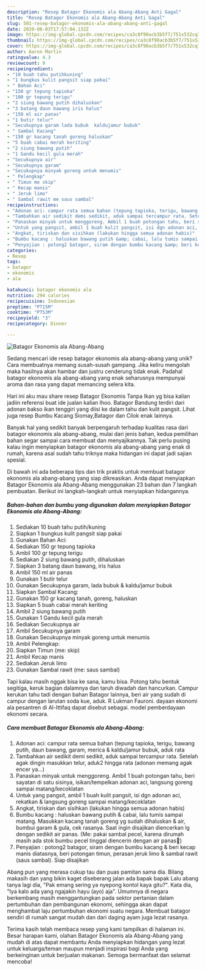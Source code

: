 ```yaml
---
description: "Resep Batagor Ekonomis ala Abang-Abang Anti Gagal"
title: "Resep Batagor Ekonomis ala Abang-Abang Anti Gagal"
slug: 501-resep-batagor-ekonomis-ala-abang-abang-anti-gagal
date: 2020-06-03T17:57:04.132Z
image: https://img-global.cpcdn.com/recipes/ca3c8f90acb3b5f7/751x532cq70/batagor-ekonomis-ala-abang-abang-foto-resep-utama.jpg
thumbnail: https://img-global.cpcdn.com/recipes/ca3c8f90acb3b5f7/751x532cq70/batagor-ekonomis-ala-abang-abang-foto-resep-utama.jpg
cover: https://img-global.cpcdn.com/recipes/ca3c8f90acb3b5f7/751x532cq70/batagor-ekonomis-ala-abang-abang-foto-resep-utama.jpg
author: Aaron Martin
ratingvalue: 4.3
reviewcount: 9
recipeingredient:
- "10 buah tahu putihkuning"
- "1 bungkus kulit pangsit siap pakai"
- " Bahan Aci"
- "150 gr tepung tapioka"
- "100 gr tepung terigu"
- "2 siung bawang putih dihaluskan"
- "3 batang daun bawang iris halus"
- "150 ml air panas"
- "1 butir telur"
- "Secukupnya garam lada bubuk  kaldujamur bubuk"
- " Sambal Kacang"
- "150 gr kacang tanah goreng haluskan"
- "5 buah cabai merah keriting"
- "2 siung bawang putih"
- "1 Gandu kecil gula merah"
- "Secukupnya air"
- "Secukupnya garam"
- "Secukupnya minyak goreng untuk menumis"
- " Pelengkap"
- " Timun me skip"
- " Kecap manis"
- " Jeruk limo"
- " Sambal rawit me saus sambal"
recipeinstructions:
- "Adonan aci: campur rata semua bahan (tepung tapioka, terigu, bawang putih, daun bawang, garam, merica &amp; kaldu/jamur bubuk, aduk rata"
- "Tambahkan air sedikit demi sedikit, aduk sampai tercampur rata. Setelah agak dingin masukkan telur, aduk2 hingga rata (adonan memang agak encer ya...)"
- "Panaskan minyak untuk menggoreng. Ambil 1 buah potongan tahu, beri sayatan di satu sisinya, isikan/tempelkan adonan aci, langsung goreng sampai matang/kecoklatan"
- "Untuk yang pangsit, ambil 1 buah kulit pangsit, isi dgn adonan aci, rekatkan &amp; langsung goreng sampai matang/kecoklatan"
- "Angkat, tiriskan dan sisihkan (lakukan hingga semua adonan habis)"
- "Bumbu kacang : haluskan bawang putih &amp; cabai, lalu tumis sampai matang. Masukkan kacang tanah goreng yg sudah dihaluskan &amp; air, bumbui garam &amp; gula, cek rasanya. Saat ingin disajikan diencerkan lg dengan sedikit air panas. (Me: pakai sambal pecel, karena dirumah masih ada stok bumbu pecel tinggal diencerin dengan air panas🙏)"
- "Penyajian : potong2 batagor, siram dengan bumbu kacang &amp; beri kecap manis diatasnya, beri potongan timun, perasan jeruk limo &amp; sambal rawit (saus sambal). Siap disajikan"
categories:
- Resep
tags:
- batagor
- ekonomis
- ala

katakunci: batagor ekonomis ala 
nutrition: 294 calories
recipecuisine: Indonesian
preptime: "PT15M"
cooktime: "PT53M"
recipeyield: "3"
recipecategory: Dinner

---
```



![Batagor Ekonomis ala Abang-Abang](https://img-global.cpcdn.com/recipes/ca3c8f90acb3b5f7/751x532cq70/batagor-ekonomis-ala-abang-abang-foto-resep-utama.jpg)

Sedang mencari ide resep batagor ekonomis ala abang-abang yang unik? Cara membuatnya memang susah-susah gampang. Jika keliru mengolah maka hasilnya akan hambar dan justru cenderung tidak enak. Padahal batagor ekonomis ala abang-abang yang enak seharusnya mempunyai aroma dan rasa yang dapat memancing selera kita.

Hari ini aku mau share resep Batagor Ekonomis Tanpa Ikan yg bisa kalian jadiin referensi buat ide jualan kalian lhoo. Batagor Bandung terdiri dari adonan bakso ikan tenggiri yang diisi ke dalam tahu dan kulit pangsit. Lihat juga resep Bumbu Kacang Siomay,Batagor dan Cilok enak lainnya.

Banyak hal yang sedikit banyak berpengaruh terhadap kualitas rasa dari batagor ekonomis ala abang-abang, mulai dari jenis bahan, kedua pemilihan bahan segar sampai cara membuat dan menyajikannya. Tak perlu pusing kalau ingin menyiapkan batagor ekonomis ala abang-abang yang enak di rumah, karena asal sudah tahu triknya maka hidangan ini dapat jadi sajian spesial.


Di bawah ini ada beberapa tips dan trik praktis untuk membuat batagor ekonomis ala abang-abang yang siap dikreasikan. Anda dapat menyiapkan Batagor Ekonomis ala Abang-Abang menggunakan 23 bahan dan 7 langkah pembuatan. Berikut ini langkah-langkah untuk menyiapkan hidangannya.

<!--inarticleads1-->

##### Bahan-bahan dan bumbu yang digunakan dalam menyiapkan Batagor Ekonomis ala Abang-Abang:

1. Sediakan 10 buah tahu putih/kuning
1. Siapkan 1 bungkus kulit pangsit siap pakai
1. Gunakan  Bahan Aci:
1. Sediakan 150 gr tepung tapioka
1. Ambil 100 gr tepung terigu
1. Sediakan 2 siung bawang putih, dihaluskan
1. Siapkan 3 batang daun bawang, iris halus
1. Ambil 150 ml air panas
1. Gunakan 1 butir telur
1. Gunakan Secukupnya garam, lada bubuk &amp; kaldu/jamur bubuk
1. Siapkan  Sambal Kacang:
1. Gunakan 150 gr kacang tanah, goreng, haluskan
1. Siapkan 5 buah cabai merah keriting
1. Ambil 2 siung bawang putih
1. Gunakan 1 Gandu kecil gula merah
1. Sediakan Secukupnya air
1. Ambil Secukupnya garam
1. Gunakan Secukupnya minyak goreng untuk menumis
1. Ambil  Pelengkap:
1. Siapkan  Timun (me: skip)
1. Ambil  Kecap manis
1. Sediakan  Jeruk limo
1. Gunakan  Sambal rawit (me: saus sambal)


Tapi kalau masih nggak bisa ke sana, kamu bisa. Potong tahu bentuk segitiga, keruk bagian dalamnya dan taruh diwadah dan hancurkan. Campur kerukan tahu tadi dengan bahan Batagor lainnya, beri air yang sudah di campur dengan larutan soda kue, aduk. R Lukman Fauroni. dayaan ekonomi ala pesantren di Al-Ittifaq dapat disebut sebagai. model pemberdayaan ekonomi secara. 

<!--inarticleads2-->

##### Cara membuat Batagor Ekonomis ala Abang-Abang:

1. Adonan aci: campur rata semua bahan (tepung tapioka, terigu, bawang putih, daun bawang, garam, merica &amp; kaldu/jamur bubuk, aduk rata
1. Tambahkan air sedikit demi sedikit, aduk sampai tercampur rata. Setelah agak dingin masukkan telur, aduk2 hingga rata (adonan memang agak encer ya...)
1. Panaskan minyak untuk menggoreng. Ambil 1 buah potongan tahu, beri sayatan di satu sisinya, isikan/tempelkan adonan aci, langsung goreng sampai matang/kecoklatan
1. Untuk yang pangsit, ambil 1 buah kulit pangsit, isi dgn adonan aci, rekatkan &amp; langsung goreng sampai matang/kecoklatan
1. Angkat, tiriskan dan sisihkan (lakukan hingga semua adonan habis)
1. Bumbu kacang : haluskan bawang putih &amp; cabai, lalu tumis sampai matang. Masukkan kacang tanah goreng yg sudah dihaluskan &amp; air, bumbui garam &amp; gula, cek rasanya. Saat ingin disajikan diencerkan lg dengan sedikit air panas. (Me: pakai sambal pecel, karena dirumah masih ada stok bumbu pecel tinggal diencerin dengan air panas🙏)
1. Penyajian : potong2 batagor, siram dengan bumbu kacang &amp; beri kecap manis diatasnya, beri potongan timun, perasan jeruk limo &amp; sambal rawit (saus sambal). Siap disajikan


Abang pun yang merasa cukup tau dan puas pamitan sama dia. Bilang makasih dan yang bikin kaget diseberang jalan ada bapak bapak Lalu abang tanya lagi dia, &#34;Pak emang sering ya nyepong kontol kaya gitu?&#34;. Kata dia, &#34;Iya kalo ada yang ngajakin hayu (ayo) aja&#34;. Umumnya di negara berkembang masih menggantungkan pada sektor pertanian dalam pertumbuhan dan pembangunan ekonomi, sehingga akan dapat menghambat laju pertumbuhan ekonomi suatu negara. Membuat batagor sendiri di rumah sangat mudah dan dari daging ayam juga lezat rasanya. 

Terima kasih telah membaca resep yang kami tampilkan di halaman ini. Besar harapan kami, olahan Batagor Ekonomis ala Abang-Abang yang mudah di atas dapat membantu Anda menyiapkan hidangan yang lezat untuk keluarga/teman maupun menjadi inspirasi bagi Anda yang berkeinginan untuk berjualan makanan. Semoga bermanfaat dan selamat mencoba!
